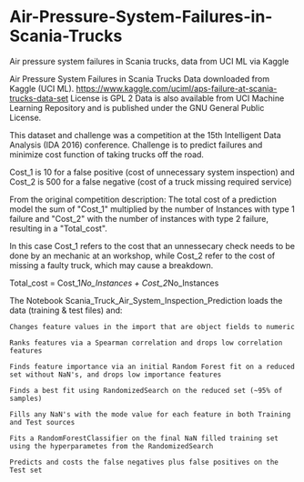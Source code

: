 # Air-Pressure-System-Failures-in-Scania-Trucks
Air pressure system failures in Scania trucks, data from UCI ML via Kaggle

Air Pressure System Failures in Scania Trucks
Data downloaded from Kaggle (UCI ML). https://www.kaggle.com/uciml/aps-failure-at-scania-trucks-data-set License is GPL 2
Data is also available from UCI Machine Learning Repository and is published under the GNU General Public License.

This dataset and challenge was a competition at the 15th Intelligent Data Analysis (IDA 2016) conference. Challenge is to predict failures and minimize cost function of taking trucks off the road.

Cost_1 is 10 for a false positive (cost of unnecessary system inspection) and Cost_2 is 500 for a false negative (cost of a truck missing required service)

From the original competition description:
 The total cost of a prediction model the sum of "Cost_1" 
 multiplied by the number of Instances with type 1 failure 
 and "Cost_2" with the number of instances with type 2 failure, 
 resulting in a "Total_cost".

 In this case Cost_1 refers to the cost that an unnessecary 
 check needs to be done by an mechanic at an workshop, while 
 Cost_2 refer to the cost of missing a faulty truck, 
 which may cause a breakdown.

 Total_cost = Cost_1*No_Instances + Cost_2*No_Instances
 
 The Notebook Scania_Truck_Air_System_Inspection_Prediction loads the data (training & test files) and:
    
    Changes feature values in the import that are object fields to numeric
    
    Ranks features via a Spearman correlation and drops low correlation features
    
    Finds feature importance via an initial Random Forest fit on a reduced set without NaN's, and drops low importance features
    
    Finds a best fit using RandomizedSearch on the reduced set (~95% of samples) 
    
    Fills any NaN's with the mode value for each feature in both Training and Test sources
    
    Fits a RandomForestClassifier on the final NaN filled training set using the hyperparametes from the RandomizedSearch
    
    Predicts and costs the false negatives plus false positives on the Test set 
